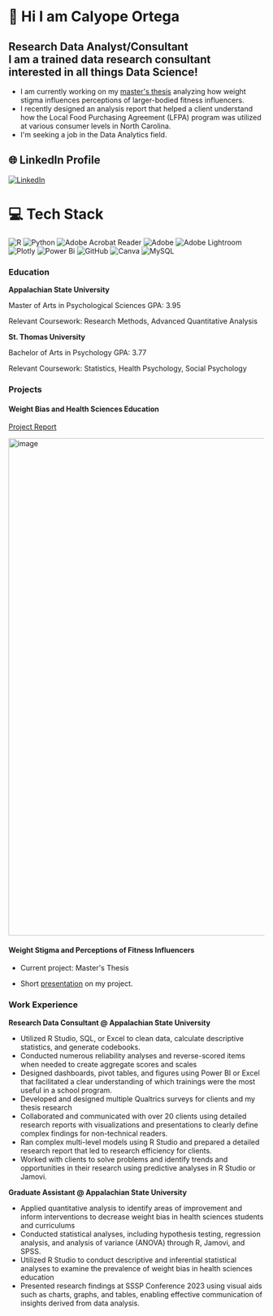 # 💫 Hi I am Calyope Ortega
## Research Data Analyst/Consultant <br> I am a trained data research consultant interested in all things Data Science! <br> 

- I am currently working on my [master's thesis](https://docs.google.com/presentation/d/1pNDz4RPEBREXKxgsNc60CoxCZFJRfe3x62foK2muLjQ/edit?usp=sharing) analyzing how weight stigma influences perceptions of larger-bodied fitness influencers.
- I recently designed an analysis report that helped a client understand how the Local Food Purchasing Agreement (LFPA) program was utilized at various consumer levels in North Carolina. 
- I'm seeking a job in the Data Analytics field. 


## 🌐 LinkedIn Profile
[![LinkedIn](https://img.shields.io/badge/LinkedIn-%230077B5.svg?logo=linkedin&logoColor=white)](https://www.linkedin.com/in/calyope-o-a63795aa) 

# 💻 Tech Stack
![R](https://img.shields.io/badge/r-%23276DC3.svg?style=for-the-badge&logo=r&logoColor=white) ![Python](https://img.shields.io/badge/python-3670A0?style=for-the-badge&logo=python&logoColor=ffdd54) ![Adobe Acrobat Reader](https://img.shields.io/badge/Adobe%20Acrobat%20Reader-EC1C24.svg?style=for-the-badge&logo=Adobe%20Acrobat%20Reader&logoColor=white) ![Adobe](https://img.shields.io/badge/adobe-%23FF0000.svg?style=for-the-badge&logo=adobe&logoColor=white) ![Adobe Lightroom](https://img.shields.io/badge/Adobe%20Lightroom-31A8FF.svg?style=for-the-badge&logo=Adobe%20Lightroom&logoColor=white) ![Plotly](https://img.shields.io/badge/Plotly-%233F4F75.svg?style=for-the-badge&logo=plotly&logoColor=white) ![Power Bi](https://img.shields.io/badge/power_bi-F2C811?style=for-the-badge&logo=powerbi&logoColor=black) ![GitHub](https://img.shields.io/badge/github-%23121011.svg?style=for-the-badge&logo=github&logoColor=white) ![Canva](https://img.shields.io/badge/Canva-%2300C4CC.svg?style=for-the-badge&logo=Canva&logoColor=white) ![MySQL](https://img.shields.io/badge/mysql-4479A1.svg?style=for-the-badge&logo=mysql&logoColor=white)

<!-- Proudly created with GPRM ( https://gprm.itsvg.in ) -->

### Education 
**Appalachian State University**

Master of Arts in Psychological Sciences    GPA: 3.95

Relevant Coursework: Research Methods, Advanced Quantitative Analysis

**St. Thomas University**

Bachelor of Arts in Psychology    GPA: 3.77

Relevant Coursework: Statistics, Health Psychology, Social Psychology

### Projects
#### Weight Bias and Health Sciences Education 
[Project Report](https://docs.google.com/document/d/1utikUgWtlfQ0x--2zWX0kcI2guYq3ZArUme04ek9O8U/edit?usp=sharing)

<img width="979" alt="image" src="https://github.com/user-attachments/assets/cc10ddc3-8534-4973-a06a-5e29766d0b23">

#### Weight Stigma and Perceptions of Fitness Influencers 

- Current project: Master's Thesis

- Short [presentation](https://docs.google.com/presentation/d/1pNDz4RPEBREXKxgsNc60CoxCZFJRfe3x62foK2muLjQ/edit?usp=sharing) on my project.



### Work Experience
**Research Data Consultant @ Appalachian State University**
- Utilized R Studio, SQL, or Excel to clean data, calculate descriptive statistics, and generate codebooks.
- Conducted numerous reliability analyses and reverse-scored items when needed to create aggregate scores and scales
- Designed dashboards, pivot tables, and figures using Power BI or Excel that facilitated a clear understanding of which trainings were the most useful in a school program.
- Developed and designed multiple Qualtrics surveys for clients and my thesis research
- Collaborated and communicated with over 20 clients using detailed research reports with visualizations and presentations to clearly define complex findings for non-technical readers.
- Ran complex multi-level models using R Studio and prepared a detailed research report that led to research efficiency for clients.
- Worked with clients to solve problems and identify trends and opportunities in their research using predictive analyses in R Studio or Jamovi.


**Graduate Assistant @ Appalachian State University**
- Applied quantitative analysis to identify areas of improvement and inform interventions to decrease weight bias in health sciences students and curriculums
- Conducted statistical analyses, including hypothesis testing, regression analysis, and analysis of variance (ANOVA) through R, Jamovi, and SPSS.
- Utilized R Studio to conduct descriptive and inferential statistical analyses to examine the prevalence of weight bias in health sciences education
- Presented research findings at SSSP Conference 2023 using visual aids such as charts, graphs, and tables, enabling effective communication of insights derived from data analysis.

